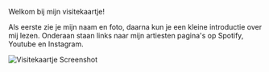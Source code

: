 Welkom bij mijn visitekaartje!

Als eerste zie je mijn naam en foto, daarna kun je een kleine introductie over mij lezen.
Onderaan staan links naar mijn artiesten pagina's op Spotify, Youtube en Instagram.

![Visitekaartje Screenshot](https://user-images.githubusercontent.com/112856001/190602019-12260d54-045a-49f1-b6b6-e5157d3d1f77.png)
